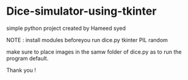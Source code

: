 # Dice-simulator-using-tkinter
simple python project
created by Hameed syed


NOTE : install modules beforeyou run dice.py
tkinter
PIL
random 

make sure to place images in the samw folder of dice.py as to run the program default.

Thank you !
